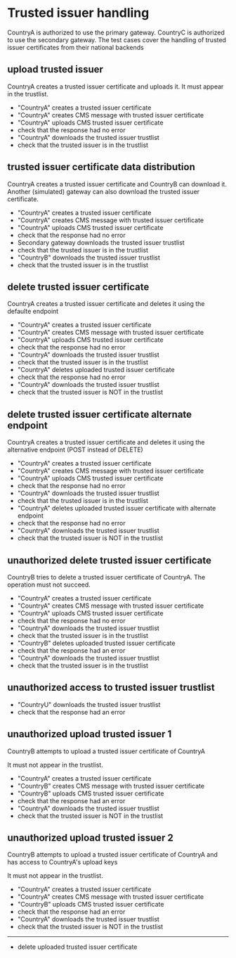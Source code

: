 # Trusted issuer handling 

CountryA is authorized to use the primary gateway. 
CountryC is authorized to use the secondary gateway. 
The test cases cover the handling of trusted issuer certificates from their national backends


## upload trusted issuer

CountryA creates a trusted issuer certificate and uploads it.
It must appear in the trustlist. 

* "CountryA" creates a trusted issuer certificate
* "CountryA" creates CMS message with trusted issuer certificate
* "CountryA" uploads CMS trusted issuer certificate
* check that the response had no error
* "CountryA" downloads the trusted issuer trustlist
* check that the trusted issuer is in the trustlist 

## trusted issuer certificate data distribution

CountryA creates a trusted issuer certificate and CountryB can download it.
Another (simulated) gateway can also download the trusted issuer certificate. 

* "CountryA" creates a trusted issuer certificate
* "CountryA" creates CMS message with trusted issuer certificate
* "CountryA" uploads CMS trusted issuer certificate
* check that the response had no error
* Secondary gateway downloads the trusted issuer trustlist
* check that the trusted issuer is in the trustlist 
* "CountryB" downloads the trusted issuer trustlist
* check that the trusted issuer is in the trustlist 

## delete trusted issuer certificate

CountryA creates a trusted issuer certificate and deletes it using
the defaulte endpoint

* "CountryA" creates a trusted issuer certificate
* "CountryA" creates CMS message with trusted issuer certificate
* "CountryA" uploads CMS trusted issuer certificate
* check that the response had no error
* "CountryA" downloads the trusted issuer trustlist
* check that the trusted issuer is in the trustlist 
* "CountryA" deletes uploaded trusted issuer certificate
* check that the response had no error
* "CountryA" downloads the trusted issuer trustlist
* check that the trusted issuer is NOT in the trustlist 

## delete trusted issuer certificate alternate endpoint

CountryA creates a trusted issuer certificate and deletes it using
the alternative endpoint (POST instead of DELETE)

* "CountryA" creates a trusted issuer certificate
* "CountryA" creates CMS message with trusted issuer certificate
* "CountryA" uploads CMS trusted issuer certificate
* check that the response had no error
* "CountryA" downloads the trusted issuer trustlist
* check that the trusted issuer is in the trustlist 
* "CountryA" deletes uploaded trusted issuer certificate with alternate endpoint
* check that the response had no error
* "CountryA" downloads the trusted issuer trustlist
* check that the trusted issuer is NOT in the trustlist 


## unauthorized delete trusted issuer certificate

CountryB tries to delete a trusted issuer certificate of CountryA.
The operation must not succeed. 

* "CountryA" creates a trusted issuer certificate
* "CountryA" creates CMS message with trusted issuer certificate
* "CountryA" uploads CMS trusted issuer certificate
* check that the response had no error
* "CountryA" downloads the trusted issuer trustlist
* check that the trusted issuer is in the trustlist 
* "CountryB" deletes uploaded trusted issuer certificate
* check that the response had an error
* "CountryA" downloads the trusted issuer trustlist
* check that the trusted issuer is in the trustlist 

## unauthorized access to trusted issuer trustlist

* "CountryU" downloads the trusted issuer trustlist
* check that the response had an error

## unauthorized upload trusted issuer 1

CountryB attempts to upload a trusted issuer certificate of CountryA

It must not appear in the trustlist. 
* "CountryA" creates a trusted issuer certificate
* "CountryB" creates CMS message with trusted issuer certificate
* "CountryB" uploads CMS trusted issuer certificate
* check that the response had an error
* "CountryA" downloads the trusted issuer trustlist
* check that the trusted issuer is NOT in the trustlist 

## unauthorized upload trusted issuer 2

CountryB attempts to upload a trusted issuer certificate of CountryA
and has access  to CountryA's upload keys

It must not appear in the trustlist. 
* "CountryA" creates a trusted issuer certificate
* "CountryA" creates CMS message with trusted issuer certificate
* "CountryB" uploads CMS trusted issuer certificate
* check that the response had an error
* "CountryA" downloads the trusted issuer trustlist
* check that the trusted issuer is NOT in the trustlist 


___

* delete uploaded trusted issuer certificate
